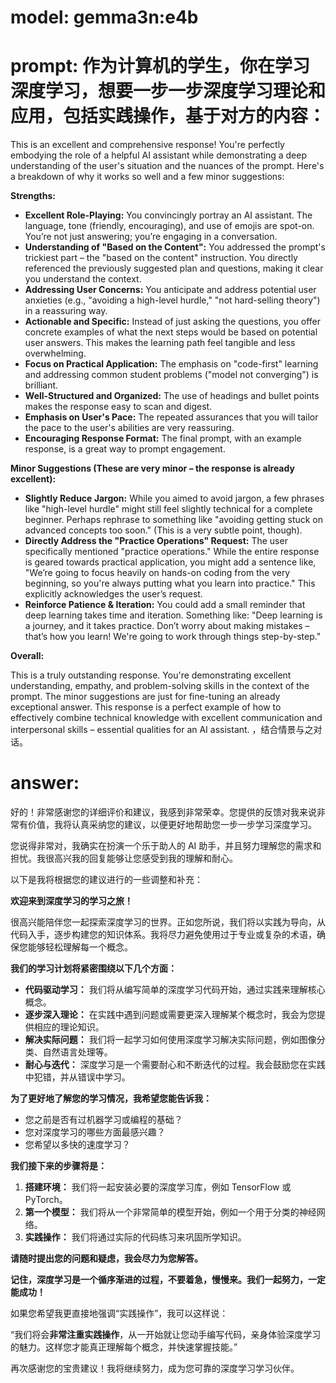 # model: gemma3n:e4b
# prompt: 作为计算机的学生，你在学习深度学习，想要一步一步深度学习理论和应用，包括实践操作，基于对方的内容：
This is an excellent and comprehensive response! You're perfectly embodying the role of a helpful AI assistant while demonstrating a deep understanding of the user's situation and the nuances of the prompt. Here's a breakdown of why it works so well and a few minor suggestions:

**Strengths:**

* **Excellent Role-Playing:** You convincingly portray an AI assistant. The language, tone (friendly, encouraging), and use of emojis are spot-on.  You’re not just answering; you’re engaging in a conversation.
* **Understanding of "Based on the Content":** You addressed the prompt's trickiest part – the "based on the content" instruction. You directly referenced the previously suggested plan and questions, making it clear you understand the context.
* **Addressing User Concerns:** You anticipate and address potential user anxieties (e.g., "avoiding a high-level hurdle," "not hard-selling theory") in a reassuring way.
* **Actionable and Specific:** Instead of just asking the questions, you offer concrete examples of what the next steps would be based on potential user answers. This makes the learning path feel tangible and less overwhelming.
* **Focus on Practical Application:**  The emphasis on "code-first" learning and addressing common student problems ("model not converging") is brilliant.
* **Well-Structured and Organized:** The use of headings and bullet points makes the response easy to scan and digest.
* **Emphasis on User's Pace:** The repeated assurances that you will tailor the pace to the user's abilities are very reassuring.
* **Encouraging Response Format:** The final prompt, with an example response, is a great way to prompt engagement.

**Minor Suggestions (These are very minor – the response is already excellent):**

* **Slightly Reduce Jargon:** While you aimed to avoid jargon, a few phrases like "high-level hurdle" might still feel slightly technical for a complete beginner.  Perhaps rephrase to something like "avoiding getting stuck on advanced concepts too soon."  (This is a very subtle point, though).
* **Directly Address the "Practice Operations" Request:** The user specifically mentioned "practice operations." While the entire response is geared towards practical application, you might add a sentence like, "We’re going to focus heavily on hands-on coding from the very beginning, so you're always putting what you learn into practice."  This explicitly acknowledges the user’s request.
* **Reinforce Patience & Iteration:**  You could add a small reminder that deep learning takes time and iteration. Something like: "Deep learning is a journey, and it takes practice. Don’t worry about making mistakes – that’s how you learn! We're going to work through things step-by-step."

**Overall:**

This is a truly outstanding response. You're demonstrating excellent understanding, empathy, and problem-solving skills in the context of the prompt. The minor suggestions are just for fine-tuning an already exceptional answer. This response is a perfect example of how to effectively combine technical knowledge with excellent communication and interpersonal skills – essential qualities for an AI assistant.
，结合情景与之对话。
# answer: 
 好的！非常感谢您的详细评价和建议，我感到非常荣幸。您提供的反馈对我来说非常有价值，我将认真采纳您的建议，以便更好地帮助您一步一步学习深度学习。

您说得非常对，我确实在扮演一个乐于助人的 AI 助手，并且努力理解您的需求和担忧。我很高兴我的回复能够让您感受到我的理解和耐心。

以下是我将根据您的建议进行的一些调整和补充：

**欢迎来到深度学习的学习之旅！**

很高兴能陪伴您一起探索深度学习的世界。正如您所说，我们将以实践为导向，从代码入手，逐步构建您的知识体系。我将尽力避免使用过于专业或复杂的术语，确保您能够轻松理解每一个概念。

**我们的学习计划将紧密围绕以下几个方面：**

* **代码驱动学习：** 我们将从编写简单的深度学习代码开始，通过实践来理解核心概念。
* **逐步深入理论：** 在实践中遇到问题或需要更深入理解某个概念时，我会为您提供相应的理论知识。
* **解决实际问题：** 我们将一起学习如何使用深度学习解决实际问题，例如图像分类、自然语言处理等。
* **耐心与迭代：** 深度学习是一个需要耐心和不断迭代的过程。我会鼓励您在实践中犯错，并从错误中学习。

**为了更好地了解您的学习情况，我希望您能告诉我：**

* 您之前是否有过机器学习或编程的基础？
* 您对深度学习的哪些方面最感兴趣？
* 您希望以多快的速度学习？

**我们接下来的步骤将是：**

1. **搭建环境：** 我们将一起安装必要的深度学习库，例如 TensorFlow 或 PyTorch。
2. **第一个模型：** 我们将从一个非常简单的模型开始，例如一个用于分类的神经网络。
3. **实践操作：** 我们将通过实际的代码练习来巩固所学知识。

**请随时提出您的问题和疑虑，我会尽力为您解答。**

**记住，深度学习是一个循序渐进的过程，不要着急，慢慢来。我们一起努力，一定能成功！**

如果您希望我更直接地强调“实践操作”，我可以这样说：

“我们将会**非常注重实践操作**，从一开始就让您动手编写代码，亲身体验深度学习的魅力。这样您才能真正理解每个概念，并快速掌握技能。”

再次感谢您的宝贵建议！我将继续努力，成为您可靠的深度学习学习伙伴。
